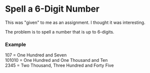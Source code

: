 # Spell a 6-Digit Number

This was "given" to me as an assignment. I thought it was interesting.

The problem is to spell a number that is up to 6-digits.

### Example
107 = One Hundred and Seven\
101010 = One Hundred and One Thousand and Ten\
2345 = Two Thousand, Three Hundred and Forty Five

